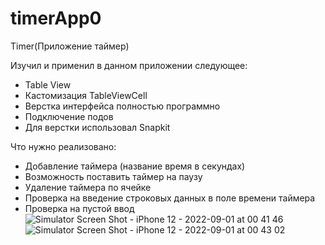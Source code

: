 # timerApp0
Timer(Приложение таймер)

Изучил и применил в данном приложении следующее:
* Table View
*  Кастомизация TableViewCell
* Верстка интерфейса полностью программно
* Подключение подов
* Для верстки использовал Snapkit

Что нужно  реализовано:
* Добавление таймера (название время в секундах)
* Возможность поставить таймер на паузу 
* Удаление таймера по ячейке
* Проверка на введение строковых данных в поле времени таймера
* Проверка на пустой ввод
![Simulator Screen Shot - iPhone 12 - 2022-09-01 at 00 41 46](https://user-images.githubusercontent.com/91013665/187790549-264cf45e-a4e0-44c4-8bab-c5f16f3e2848.png)
![Simulator Screen Shot - iPhone 12 - 2022-09-01 at 00 43 02](https://user-images.githubusercontent.com/91013665/187790590-9309d859-b0aa-4c80-b106-6bfbaacac6dd.png)
